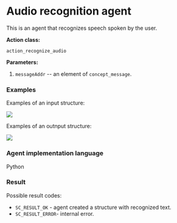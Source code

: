 # Audio recognition agent

This is an agent that recognizes speech spoken by the user.

**Action class:**

`action_recognize_audio`

**Parameters:**

1. `messageAddr` -- an element of `concept_message`.

### Examples

Examples of an input structure:

<img src="../images/audioRecognitionAgentInput.png"></img>

Examples of an outnput structure:

<img src="../images/audioRecognitionAgentOutput.png"></img>

### Agent implementation language
Python

### Result

Possible result codes:

* `SC_RESULT_OK` - agent created a structure with recognized text.
* `SC_RESULT_ERROR`- internal error.
